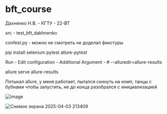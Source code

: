 # bft_course
Дахненко Н.В.  -  КГТУ  -  22-ВТ

src - test_bft_dakhnenko

confest.py - можно не смотреть не доделал фикстуры

pip install selenium pytest allure-pytest

Run - Edit configuration - Additional Argument - # --alluredir=allure-results

allure serve allure-results

Потыкал allure, у меня работает, пытался скинуть на комп, танцы с бубнами чтобы запустить, не до конца разобрался с инициализацией

![image](https://github.com/user-attachments/assets/5491c085-0f42-4b91-8e61-ab0e063f5acd)

![Снимок экрана 2025-04-03 213409](https://github.com/user-attachments/assets/10a0eeb3-4918-40f6-be22-cca90af728c9)

